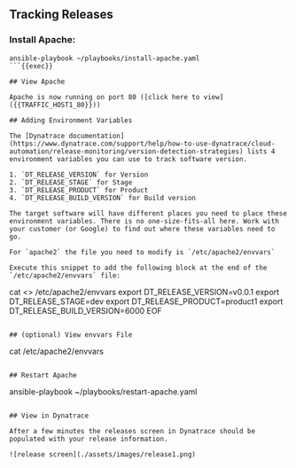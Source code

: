 ## Tracking Releases

### Install Apache:

```
ansible-playbook ~/playbooks/install-apache.yaml
```{{exec}}

## View Apache

Apache is now running on port 80 ([click here to view]({{TRAFFIC_HOST1_80}}))

## Adding Environment Variables

The [Dynatrace documentation](https://www.dynatrace.com/support/help/how-to-use-dynatrace/cloud-automation/release-monitoring/version-detection-strategies) lists 4 environment variables you can use to track software version.

1. `DT_RELEASE_VERSION` for Version
2. `DT_RELEASE_STAGE` for Stage
3. `DT_RELEASE_PRODUCT` for Product
4. `DT_RELEASE_BUILD_VERSION` for Build version

The target software will have different places you need to place these environment variables. There is no one-size-fits-all here. Work with your customer (or Google) to find out where these variables need to go.

For `apache2` the file you need to modify is `/etc/apache2/envvars`

Execute this snippet to add the following block at the end of the `/etc/apache2/envvars` file:

```
cat <<EOF >> /etc/apache2/envvars
export DT_RELEASE_VERSION=v0.0.1
export DT_RELEASE_STAGE=dev
export DT_RELEASE_PRODUCT=product1
export DT_RELEASE_BUILD_VERSION=6000
EOF
```

## (optional) View envvars File

```
cat /etc/apache2/envvars
```{{exec}}

## Restart Apache

```
ansible-playbook ~/playbooks/restart-apache.yaml
```{{exec}}

## View in Dynatrace

After a few minutes the releases screen in Dynatrace should be populated with your release information.

![release screen](./assets/images/release1.png)